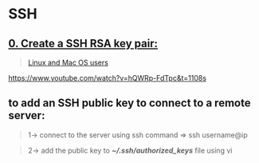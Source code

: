 # SSH

## [0. Create a SSH RSA key pair:](https://intranet.alxswe.com/projects/251)

> [Linux and Mac OS users](https://intranet.alxswe.com/rltoken/Cy1plV2eR3VphjPqliXB8A)

https://www.youtube.com/watch?v=hQWRp-FdTpc&t=1108s

## to add an SSH public key to connect to a remote server:

> 1-> connect to the server using ssh command => ssh username@ip

> 2-> add the public key to **_~/.ssh/authorized_keys_** file using vi
